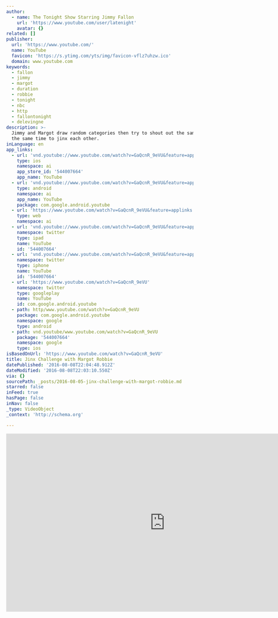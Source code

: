 ```yaml
---
author:
  - name: The Tonight Show Starring Jimmy Fallon
    url: 'https://www.youtube.com/user/latenight'
    avatar: {}
related: []
publisher:
  url: 'https://www.youtube.com/'
  name: YouTube
  favicon: 'https://s.ytimg.com/yts/img/favicon-vflz7uhzw.ico'
  domain: www.youtube.com
keywords:
  - fallon
  - jimmy
  - margot
  - duration
  - robbie
  - tonight
  - nbc
  - http
  - fallontonight
  - delevingne
description: >-
  Jimmy and Margot draw random categories then try to shout out the same word at
  the same time to jinx each other.
inLanguage: en
app_links:
  - url: 'vnd.youtube://www.youtube.com/watch?v=GaQcnR_9eVU&feature=applinks'
    type: ios
    namespace: ai
    app_store_id: '544007664'
    app_name: YouTube
  - url: 'vnd.youtube://www.youtube.com/watch?v=GaQcnR_9eVU&feature=applinks'
    type: android
    namespace: ai
    app_name: YouTube
    package: com.google.android.youtube
  - url: 'https://www.youtube.com/watch?v=GaQcnR_9eVU&feature=applinks'
    type: web
    namespace: ai
  - url: 'vnd.youtube://www.youtube.com/watch?v=GaQcnR_9eVU&feature=applinks'
    namespace: twitter
    type: ipad
    name: YouTube
    id: '544007664'
  - url: 'vnd.youtube://www.youtube.com/watch?v=GaQcnR_9eVU&feature=applinks'
    namespace: twitter
    type: iphone
    name: YouTube
    id: '544007664'
  - url: 'https://www.youtube.com/watch?v=GaQcnR_9eVU'
    namespace: twitter
    type: googleplay
    name: YouTube
    id: com.google.android.youtube
  - path: http/www.youtube.com/watch?v=GaQcnR_9eVU
    package: com.google.android.youtube
    namespace: google
    type: android
  - path: vnd.youtube/www.youtube.com/watch?v=GaQcnR_9eVU
    package: '544007664'
    namespace: google
    type: ios
isBasedOnUrl: 'https://www.youtube.com/watch?v=GaQcnR_9eVU'
title: Jinx Challenge with Margot Robbie
datePublished: '2016-08-08T22:04:48.912Z'
dateModified: '2016-08-08T22:03:10.550Z'
via: {}
sourcePath: _posts/2016-08-05-jinx-challenge-with-margot-robbie.md
starred: false
inFeed: true
hasPage: false
inNav: false
_type: VideoObject
_context: 'http://schema.org'

---
```

<iframe src="https://cdn.embedly.com/widgets/media.html?src=https%3A%2F%2Fwww.youtube.com%2Fembed%2FGaQcnR_9eVU%3Ffeature%3Doembed&amp;url=http%3A%2F%2Fwww.youtube.com%2Fwatch%3Fv%3DGaQcnR_9eVU&amp;image=https%3A%2F%2Fi.ytimg.com%2Fvi%2FGaQcnR_9eVU%2Fhqdefault.jpg&amp;key=b7d04c9b404c499eba89ee7072e1c4f7&amp;type=text%2Fhtml&amp;schema=youtube" width="854" height="480" scrolling="no" frameborder="0" allowfullscreen="" style=""></iframe>